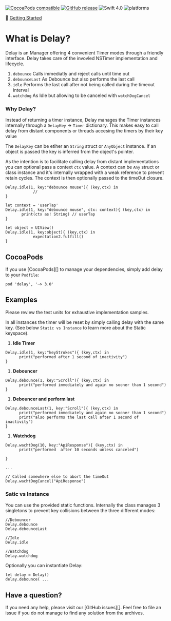 [![CocoaPods compatible](https://img.shields.io/cocoapods/v/delay.svg)](#cocoapods) 
[![GitHub release](https://img.shields.io/github/release/eonfluxor/delay.svg)](https://github.com/eonfluxor/delay/releases) 
![Swift 4.0](https://img.shields.io/badge/Swift-4.0-orange.svg) 
![platforms](https://img.shields.io/badge/platform-iOS%20%7C%20macOS%20%7C%20tvOS%20%7C%20watchOS%20%7C%20Linux-lightgrey.svg)

🎉 [Getting Started](#getting-started) 

# What is Delay?
Delay is an Manager offering 4 convenient Timer modes through a friendly interface. Delay takes care of the invovled NSTimer implementation and lifecycle. 

1. `debounce` Calls immediatly and reject calls until time out
1. `debounceLast` As Debounce but also performs the last call
1. `idle` Performs the last call after not being called during the timeout interval
1. `watchdog` As Idle but allowing to be canceled with `watchDogCancel`

### Why Delay?

Instead of returning a timer instance, Delay manages the Timer instances internally through a `DelayKey` -> `Timer` dictionary. This makes easy to call delay from distant components or threads accesing the timers by their key value 

The `DelayKey` can be etiher an `String` struct or `AnyObject` instance.  If an object is passed the key is inferred from the object's pointer.

As the intention is to facilitate calling delay from distant implementations you can optional pass a context `ctx` value. A context can be `Any` struct or class instance and it's internally wrapped with a weak reference to prevent retain cycles. The context is then optionally passed to the timeOut closure.


```
Delay.idle(1, key:"debounce mouse"){ (key,ctx) in
            //
}
```

```
let context = 'userTap'
Delay.idle(1, key:"debounce mouse", ctx: context){ (key,ctx) in
       print(ctx as! String) // userTap
}
```

```
let object = UIView()
Delay.idle(1, key:object){ (key,ctx) in
            expectation2.fulfill()
}
```

## CocoaPods

If you use [CocoaPods][] to manage your dependencies, simply add
delay to your `Podfile`:

```
pod 'delay', '~> 3.0'
```
   
## Examples

Please review the test units for exhaustive implementation samples.

In all instances the timer will be reset by simply calling delay with the same key. (See below `Static vs Instance` to learn more about the Static keyspace).

1. **Idle Timer**
    
```
Delay.idle(1, key:"keyStrokes"){ (key,ctx) in
      print("performed after 1 second of inactivity")
}
```
   
1. **Debouncer**

```
Delay.debounce(1, key:"Scroll"){ (key,ctx) in
      print("performed immediately and again no sooner than 1 second")
}
```

1. **Debouncer and perform last**

```
Delay.debounceLast(1, key:"Scroll"){ (key,ctx) in
      print("performed immediately and again no sooner than 1 second")
      print("also performs the last call after 1 second of inactivity")
}
```

1. **Watchdog**

```
Delay.wachtDog(10, key:"ApiResponse"){ (key,ctx) in
      print("performed  after 10 seconds unless canceled")

}

...

// Called somewhere else to abort the timeOut
Delay.wachtDogCancel("ApiResponse")

```

### Satic vs Instance

You can use the provided static functions. Internally the class manages 3 singletons to prevent key collisions between the three different modes:

```
//Debouncer
Delay.debounce
Delay.debounceLast

//Idle
Delay.idle

//Watchdog
Delay.watchdog
```

Optionally you can instantiate Delay:

```
let delay = Delay()
delay.debounce( ...
```

## Have a question?
If you need any help, please visit our [GitHub issues][]. Feel free to file an issue if you do not manage to find any solution from the archives.
